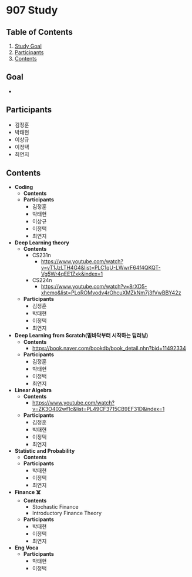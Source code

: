 # 907 Study

## Table of Contents
1. [Study Goal](#Goal)
2. [Participants](#Participants)
3. [Contents](#Contents)


## Goal
*

## Participants
* 김정훈
* 박태현
* 이상규 
* 이정택
* 최연지

## Contents

* **Coding**
  * **Contents**
  * **Participants**
    * 김정훈
    * 박태현
    * 이상규
    * 이정택
    * 최연지
* **Deep Learning theory**
  * **Contents**
    * CS231n
      * https://www.youtube.com/watch?v=vT1JzLTH4G4&list=PLC1qU-LWwrF64f4QKQT-Vg5Wr4qEE1Zxk&index=1
    * CS224n
      * https://www.youtube.com/watch?v=8rXD5-xhemo&list=PLoROMvodv4rOhcuXMZkNm7j3fVwBBY42z
  * **Participants**
    * 김정훈
    * 박태현
    * 이정택
    * 최연지
* **Deep Learning from Scratch(밑바닥부터 시작하는 딥러닝)**
  * **Contents**
    * https://book.naver.com/bookdb/book_detail.nhn?bid=11492334
  * **Participants**
    * 김정훈
    * 박태현
    * 이정택
    * 최연지
* **Linear Algebra**
  * **Contents**
    * https://www.youtube.com/watch?v=ZK3O402wf1c&list=PL49CF3715CB9EF31D&index=1
  * **Participants**
    * 김정훈
    * 박태현
    * 이정택
    * 최연지
* **Statistic and Probability**
  * **Contents**
  * **Participants**
    * 박태현
    * 이정택
    * 최연지 
* **Finance :skull_and_crossbones:**
  * **Contents**
    * Stochastic Finance
    * Introductory Finance Theory
  * **Participants**
    * 박태현
    * 이정택
    * 최연지 
* **Eng Voca**
  * **Participants**
    * 박태현
    * 이정택

